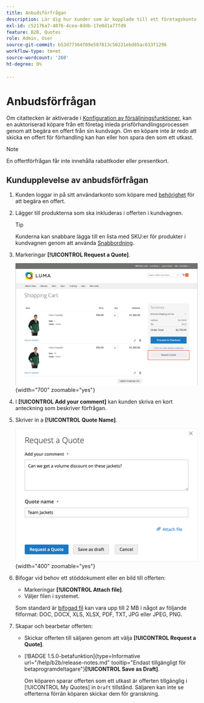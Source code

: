 ```yaml
---
title: Anbudsförfrågan
description: Lär dig hur kunder som är kopplade till ett företagskonto kan skicka en anbudsförfrågan.
exl-id: c52176a7-4076-4cea-8ddb-17e0d1a77fd9
feature: B2B, Quotes
role: Admin, User
source-git-commit: b53d77364f09e587813c50221ebd85ac633f1296
workflow-type: tm+mt
source-wordcount: '260'
ht-degree: 0%

---
```


# Anbudsförfrågan

Om citattecken är aktiverade i [Konfiguration av försäljningsfunktioner](configure-quotes.md), kan en auktoriserad köpare från ett företag inleda prisförhandlingsprocessen genom att begära en offert från sin kundvagn. Om en köpare inte är redo att skicka en offert för förhandling kan han eller hon spara den som ett utkast.

>[!NOTE]
>
>En offertförfrågan får inte innehålla rabattkoder eller presentkort.

## Kundupplevelse av anbudsförfrågan

1. Kunden loggar in på sitt användarkonto som köpare med [behörighet](account-company-roles-permissions.md) för att begära en offert.

1. Lägger till produkterna som ska inkluderas i offerten i kundvagnen.

   >[!TIP]
   > 
   >Kunderna kan snabbare lägga till en lista med SKU:er för produkter i kundvagnen genom att använda [Snabbordning](quick-order.md).

1. Markeringar **[!UICONTROL Request a Quote]**.

   ![Begär en offert från kundvagnen](./assets/quote-request-from-cart.png){width="700" zoomable="yes"}

1. I **[!UICONTROL Add your comment]** kan kunden skriva en kort anteckning som beskriver förfrågan.

1. Skriver in a **[!UICONTROL Quote Name]**.

   ![Ange offertkommentarer och namn](./assets/quote-request-from-cart-name-comments.png){width="400" zoomable="yes"}

1. Bifogar vid behov ett stöddokument eller en bild till offerten:

   - Markeringar **[!UICONTROL Attach file]**.
   - Väljer filen i systemet.

   Som standard är [bifogad fil](configure-quotes.md) kan vara upp till 2 MB i något av följande filformat: DOC, DOCX, XLS, XLSX, PDF, TXT, JPG eller JPEG, PNG.

1. Skapar och bearbetar offerten:

   - Skickar offerten till säljaren genom att välja **[!UICONTROL Request a Quote]**.
   - [!BADGE 1.5.0-betafunktion]{type=Informative url="/help/b2b/release-notes.md" tooltip="Endast tillgängligt för betaprogramdeltagare"}**[!UICONTROL Save as Draft]**.

     Om köparen sparar offerten som ett utkast är offerten tillgänglig i [!UICONTROL My Quotes] in `Draft` tillstånd. Säljaren kan inte se offerterna förrän köparen skickar dem för granskning.
